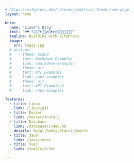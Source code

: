 ```yaml
---
# https://vitepress.dev/reference/default-theme-home-page
layout: home

hero:
  name: "Lided's Blog"
  text: "❤️♥♡💘💝💖💗💓💞💕💟❥❣ღ🖤🤍🤎💙💚💛💜"
  tagline: Building with VitePress  
  image:
    src: logo2.jpg
  # actions:
  #   - theme: brand
  #     text: Markdown Examples
  #     link: /markdown-examples
  #   - theme: alt
  #     text: API Examples
  #     link: /api-examples
  #   - theme: alt
  #     text: API Examples2
  #     link: /api-examples

features:
  - title: Linux
    link: /linux/git
  - title: Docker
    link: /docker/install
  - title: Database
    link: /database/index.md  
    details: Mysql,Redis,ElasticSearch
  - title: Java
    link: /java/index
  - title: Vue3
    link: /vue3/starter

---
```

